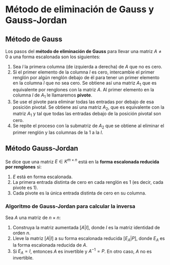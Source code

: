 # Método de eliminación de Gauss y Gauss-Jordan

 ## Método de Gauss
 Los pasos del **método de eliminación de Gauss** para llevar una matriz $A \not= 0$ a una forma escalonada son los siguientes:
 
 1. Sea $l$ la primera columna (de izquierda a derecha) de $A$ que no es cero.
 2. Si el primer elemento de la columna $l$ es cero, intercambie el primer renglón por algún renglón debajo de él para tener un primer elemento en la columna $l$ que no sea cero. Se obtiene así una matriz $A_1$ que es equivalente por renglones con la matriz $A$. Al primer elemento en la columna $l$ de $A_1$ le llamaremos **pivote**.
 3. Se use el pivote para eliminar todas las entradas por debajo de esa posición pivotal. Se obtiene así una matriz $A_2$, que es equivalente con la matriz $A_1$ y tal que todas las entradas debajo de la posición pivotal son cero.
 4. Se repite el proceso con la submatriz de $A_2$ que se obtiene al eliminar el primer renglón y las columnas de la $1$ a la $l$.

## Método Gauss-Jordan
Se dice que una matriz $E \in K^{m \times n}$ está en la **forma escalonada reducida por renglones** si:

1. $E$ está en forma escalonada.
2. La primera entrada distinta de cero en cada renglón es $1$ (es decir, cada pivote es $1$).
3. Cada pivote es la única entrada distinta de cero en su columna.

### Algoritmo de Gauss-Jordan para calcular la inversa
Sea $A$ una matriz de $n \times n$:

1. Construya la matriz aumentada $[A|I]$, donde $I$ es la matriz identidad de orden $n$.
2. Lleve la matriz $[A|I]$ a su forma escalonada reducida $[E_A|P]$, donde $E_A$ es la forma escalonada reducida de $A$.
3. Si $E_A=I$, entonces $A$ es invertible y $A^{-1} = P$. En otro caso, $A$ no es invertible.
 
 